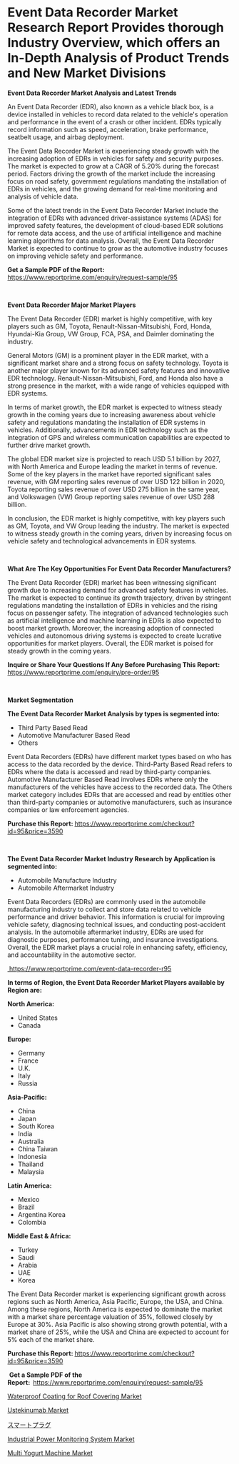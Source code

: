 <p><h1>Event Data Recorder Market Research Report Provides thorough Industry Overview, which offers an In-Depth Analysis of Product Trends and New Market Divisions</h1></p><p><strong>Event Data Recorder Market Analysis and Latest Trends</strong></p>
<p><p>An Event Data Recorder (EDR), also known as a vehicle black box, is a device installed in vehicles to record data related to the vehicle's operation and performance in the event of a crash or other incident. EDRs typically record information such as speed, acceleration, brake performance, seatbelt usage, and airbag deployment.</p><p>The Event Data Recorder Market is experiencing steady growth with the increasing adoption of EDRs in vehicles for safety and security purposes. The market is expected to grow at a CAGR of 5.20% during the forecast period. Factors driving the growth of the market include the increasing focus on road safety, government regulations mandating the installation of EDRs in vehicles, and the growing demand for real-time monitoring and analysis of vehicle data.</p><p>Some of the latest trends in the Event Data Recorder Market include the integration of EDRs with advanced driver-assistance systems (ADAS) for improved safety features, the development of cloud-based EDR solutions for remote data access, and the use of artificial intelligence and machine learning algorithms for data analysis. Overall, the Event Data Recorder Market is expected to continue to grow as the automotive industry focuses on improving vehicle safety and performance.</p></p>
<p><strong>Get a Sample PDF of the Report:&nbsp;</strong> <a href="https://www.reportprime.com/enquiry/request-sample/95">https://www.reportprime.com/enquiry/request-sample/95</a></p>
<p>&nbsp;</p>
<p><strong>Event Data Recorder Major Market Players</strong></p>
<p><p>The Event Data Recorder (EDR) market is highly competitive, with key players such as GM, Toyota, Renault-Nissan-Mitsubishi, Ford, Honda, Hyundai-Kia Group, VW Group, FCA, PSA, and Daimler dominating the industry. </p><p>General Motors (GM) is a prominent player in the EDR market, with a significant market share and a strong focus on safety technology. Toyota is another major player known for its advanced safety features and innovative EDR technology. Renault-Nissan-Mitsubishi, Ford, and Honda also have a strong presence in the market, with a wide range of vehicles equipped with EDR systems.</p><p>In terms of market growth, the EDR market is expected to witness steady growth in the coming years due to increasing awareness about vehicle safety and regulations mandating the installation of EDR systems in vehicles. Additionally, advancements in EDR technology such as the integration of GPS and wireless communication capabilities are expected to further drive market growth.</p><p>The global EDR market size is projected to reach USD 5.1 billion by 2027, with North America and Europe leading the market in terms of revenue. Some of the key players in the market have reported significant sales revenue, with GM reporting sales revenue of over USD 122 billion in 2020, Toyota reporting sales revenue of over USD 275 billion in the same year, and Volkswagen (VW) Group reporting sales revenue of over USD 288 billion.</p><p>In conclusion, the EDR market is highly competitive, with key players such as GM, Toyota, and VW Group leading the industry. The market is expected to witness steady growth in the coming years, driven by increasing focus on vehicle safety and technological advancements in EDR systems.</p></p>
<p>&nbsp;</p>
<p><strong>What Are The Key Opportunities For Event Data Recorder Manufacturers?</strong></p>
<p><p>The Event Data Recorder (EDR) market has been witnessing significant growth due to increasing demand for advanced safety features in vehicles. The market is expected to continue its growth trajectory, driven by stringent regulations mandating the installation of EDRs in vehicles and the rising focus on passenger safety. The integration of advanced technologies such as artificial intelligence and machine learning in EDRs is also expected to boost market growth. Moreover, the increasing adoption of connected vehicles and autonomous driving systems is expected to create lucrative opportunities for market players. Overall, the EDR market is poised for steady growth in the coming years.</p></p>
<p><strong>Inquire or Share Your Questions If Any Before Purchasing This Report:</strong> <a href="https://www.reportprime.com/enquiry/pre-order/95">https://www.reportprime.com/enquiry/pre-order/95</a></p>
<p>&nbsp;</p>
<p><strong>Market Segmentation</strong></p>
<p><strong>The Event Data Recorder Market Analysis by types is segmented into:</strong></p>
<p><ul><li>Third Party Based Read</li><li>Automotive Manufacturer Based Read</li><li>Others</li></ul></p>
<p><p>Event Data Recorders (EDRs) have different market types based on who has access to the data recorded by the device. Third-Party Based Read refers to EDRs where the data is accessed and read by third-party companies. Automotive Manufacturer Based Read involves EDRs where only the manufacturers of the vehicles have access to the recorded data. The Others market category includes EDRs that are accessed and read by entities other than third-party companies or automotive manufacturers, such as insurance companies or law enforcement agencies.</p></p>
<p><strong>Purchase this Report:&nbsp;</strong><a href="https://www.reportprime.com/checkout?id=95&price=3590">https://www.reportprime.com/checkout?id=95&price=3590</a></p>
<p>&nbsp;</p>
<p><strong>The Event Data Recorder Market Industry Research by Application is segmented into:</strong></p>
<p><ul><li>Automobile Manufacture Industry</li><li>Automobile Aftermarket Industry</li></ul></p>
<p><p>Event Data Recorders (EDRs) are commonly used in the automobile manufacturing industry to collect and store data related to vehicle performance and driver behavior. This information is crucial for improving vehicle safety, diagnosing technical issues, and conducting post-accident analysis. In the automobile aftermarket industry, EDRs are used for diagnostic purposes, performance tuning, and insurance investigations. Overall, the EDR market plays a crucial role in enhancing safety, efficiency, and accountability in the automotive sector.</p></p>
<p><a href="https://www.reportprime.com/event-data-recorder-r95">&nbsp;https://www.reportprime.com/event-data-recorder-r95</a></p>
<p><strong>In terms of Region, the Event Data Recorder Market Players available by Region are:</strong></p>
<p>
    <p> <strong> North America: </strong>
        <ul>
            <li>United States</li>
            <li>Canada</li>
        </ul>
        </p> 
    <p> <strong> Europe: </strong>
        <ul>
            <li>Germany</li>
            <li>France</li>
            <li>U.K.</li>
            <li>Italy</li>
            <li>Russia</li>
        </ul>
        </p> 
    <p> <strong> Asia-Pacific: </strong>
        <ul>
            <li>China</li>
            <li>Japan</li>
            <li>South Korea</li>
            <li>India</li>
            <li>Australia</li>
            <li>China Taiwan</li>
            <li>Indonesia</li>
            <li>Thailand</li>
            <li>Malaysia</li>
        </ul>
        </p> 
    <p> <strong> Latin America: </strong>
        <ul>
            <li>Mexico</li>
            <li>Brazil</li>
            <li>Argentina Korea</li>
            <li>Colombia</li>
        </ul>
        </p> 
    <p> <strong> Middle East & Africa: </strong>
        <ul>
            <li>Turkey</li>
            <li>Saudi</li>
            <li>Arabia</li>
            <li>UAE</li>
            <li>Korea</li>
        </ul>
    </p>
    </p>
<p><p>The Event Data Recorder market is experiencing significant growth across regions such as North America, Asia Pacific, Europe, the USA, and China. Among these regions, North America is expected to dominate the market with a market share percentage valuation of 35%, followed closely by Europe at 30%. Asia Pacific is also showing strong growth potential, with a market share of 25%, while the USA and China are expected to account for 5% each of the market share.</p></p>
<p><strong>Purchase this Report: </strong><a href="https://www.reportprime.com/checkout?id=95&price=3590">https://www.reportprime.com/checkout?id=95&price=3590</a></p>
<p>&nbsp;<strong>Get a Sample PDF of the Report:&nbsp;&nbsp;</strong><a href="https://www.reportprime.com/enquiry/request-sample/95">https://www.reportprime.com/enquiry/request-sample/95</a></p>
<p><strong></strong></p>
<p><p><a href="https://medium.com/@juliacreed22024/waterproof-coating-for-roof-covering-market-a-global-and-regional-analysis-focus-on-end-user-44d7a319d926">Waterproof Coating for Roof Covering Market</a></p><p><a href="https://www.linkedin.com/pulse/ustekinumab-market-forecast-global-trends-analysis-from-2024-m71nc">Ustekinumab Market</a></p><p><a href="https://medium.com/@austinallan03/%E3%82%B9%E3%83%9E%E3%83%BC%E3%83%88%E3%83%97%E3%83%A9%E3%82%B0%E6%A5%AD%E7%95%8C%E3%81%AE%E5%88%86%E6%9E%90%E3%83%AC%E3%83%9D%E3%83%BC%E3%83%88-%E5%B8%82%E5%A0%B4%E8%A6%8F%E6%A8%A1-%E3%82%B7%E3%82%A7%E3%82%A2-%E3%82%A2%E3%83%97%E3%83%AA%E3%82%B1%E3%83%BC%E3%82%B7%E3%83%A7%E3%83%B3%E5%88%A5%E3%81%AE%E3%83%88%E3%83%AC%E3%83%B3%E3%83%89-%E5%9C%B0%E5%9F%9F-%E7%AB%B6%E4%BA%89%E6%88%A6%E7%95%A5-2024%E5%B9%B4-2031%E5%B9%B4-4f922cb58efa">スマートプラグ</a></p><p><a href="https://issuu.com/reportprime-2/docs/industrial-power-monitoring-system-market-size-203">Industrial Power Monitoring System Market</a></p><p><a href="https://medium.com/@juliacreed22024/multi-yogurt-machine-market-market-segmentation-geographical-regions-and-market-forcast-till-2031-b38d27e74ceb">Multi Yogurt Machine Market</a></p></p>